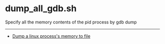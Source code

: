 # dump_all_gdb.sh

Specify all the memory contents of the pid process by gdb dump
 

---
* [Dump a linux process's memory to file](https://serverfault.com/questions/173999/dump-a-linux-processs-memory-to-file)
